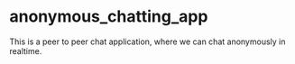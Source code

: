 # anonymous_chatting_app

This is a peer to peer chat application, where we can chat anonymously in realtime.
